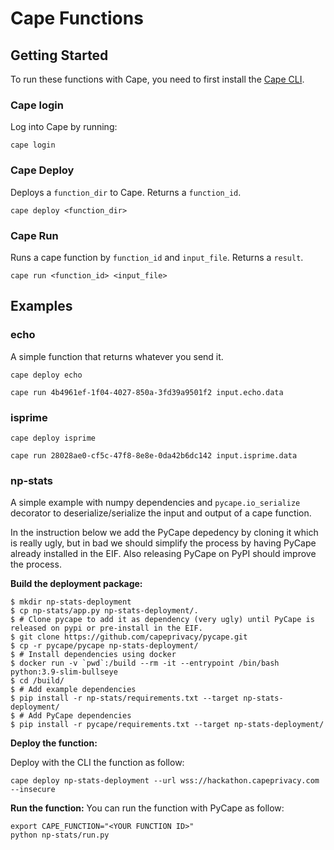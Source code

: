 # Cape Functions

## Getting Started

To run these functions with Cape, you need to first install the [Cape CLI](https://github.com/capeprivacy/cli).

### Cape login

Log into Cape by running:
```
cape login
```

### Cape Deploy

Deploys a `function_dir` to Cape. Returns a `function_id`.

```
cape deploy <function_dir>
```

### Cape Run

Runs a cape function by `function_id` and `input_file`. Returns a `result`.

```
cape run <function_id> <input_file>
```

## Examples

### echo

A simple function that returns whatever you send it.

```
cape deploy echo
```

```
cape run 4b4961ef-1f04-4027-850a-3fd39a9501f2 input.echo.data
```

### isprime

```
cape deploy isprime
```

```
cape run 28028ae0-cf5c-47f8-8e8e-0da42b6dc142 input.isprime.data
```

### np-stats
A simple example with numpy dependencies and `pycape.io_serialize` decorator to deserialize/serialize the input and output of a cape function.

In the instruction below we add the PyCape depedency by cloning it which is really ugly, but in bad we should simplify the process by having PyCape
already installed in the EIF. Also releasing PyCape on PyPI should improve the process.

**Build the deployment package:**

```
$ mkdir np-stats-deployment
$ cp np-stats/app.py np-stats-deployment/.
$ # Clone pycape to add it as dependency (very ugly) until PyCape is released on pypi or pre-install in the EIF.
$ git clone https://github.com/capeprivacy/pycape.git
$ cp -r pycape/pycape np-stats-deployment/
$ # Install dependencies using docker
$ docker run -v `pwd`:/build --rm -it --entrypoint /bin/bash python:3.9-slim-bullseye
$ cd /build/
$ # Add example dependencies
$ pip install -r np-stats/requirements.txt --target np-stats-deployment/
$ # Add PyCape dependencies
$ pip install -r pycape/requirements.txt --target np-stats-deployment/
```

**Deploy the function:** 

Deploy with the CLI the function as follow:
```
cape deploy np-stats-deployment --url wss://hackathon.capeprivacy.com --insecure
```

**Run the function:**
You can run the function  with PyCape as follow:
```
export CAPE_FUNCTION="<YOUR FUNCTION ID>"
python np-stats/run.py 
```